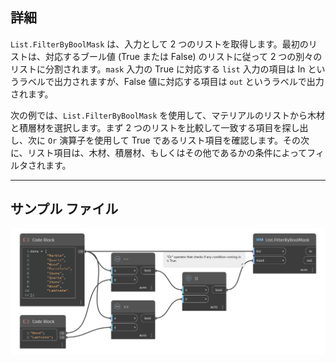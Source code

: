 ## 詳細
`List.FilterByBoolMask` は、入力として 2 つのリストを取得します。最初のリストは、対応するブール値 (True または False) のリストに従って 2 つの別々のリストに分割されます。`mask` 入力の True に対応する `list` 入力の項目は In というラベルで出力されますが、False 値に対応する項目は `out` というラベルで出力されます。

次の例では、`List.FilterByBoolMask` を使用して、マテリアルのリストから木材と積層材を選択します。まず 2 つのリストを比較して一致する項目を探し出し、次に `Or` 演算子を使用して True であるリスト項目を確認します。その次に、リスト項目は、木材、積層材、もしくはその他であるかの条件によってフィルタされます。
___
## サンプル ファイル

![List.FilterByBoolMask](./DSCore.List.FilterByBoolMask_img.jpg)
